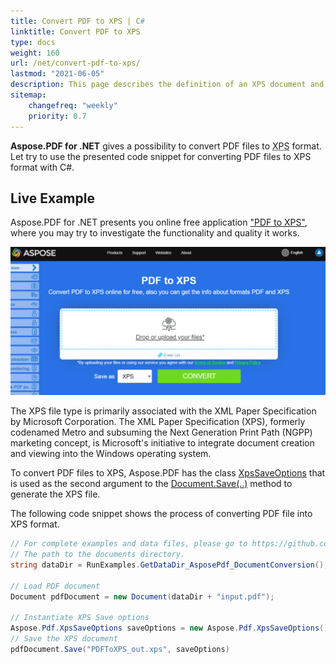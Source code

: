 ```yaml
---
title: Convert PDF to XPS | C#
linktitle: Convert PDF to XPS
type: docs
weight: 160
url: /net/convert-pdf-to-xps/
lastmod: "2021-06-05"
description: This page describes the definition of an XPS document and how to use it. Convert PDF to XPS with Aspose.PDF for .NET, using XpsSaveOptions class.
sitemap:
    changefreq: "weekly"
    priority: 0.7
---
```


**Aspose.PDF for .NET** gives a possibility to convert PDF files to <abbr title="XML Paper Specification">XPS</abbr> format. Let try to use the presented code snippet for converting PDF files to XPS format with C#.

## Live Example

Aspose.PDF for .NET presents you online free application ["PDF to XPS"](https://products.aspose.app/pdf/conversion/pdf-to-xps), where you may try to investigate the functionality and quality it works.

[![PDF to XPS](pdf_to_xps.png)](https://products.aspose.app/pdf/conversion/pdf-to-xps)

The XPS file type is primarily associated with the XML Paper Specification by Microsoft Corporation. The XML Paper Specification (XPS), formerly codenamed Metro and subsuming the Next Generation Print Path (NGPP) marketing concept, is Microsoft's initiative to integrate document creation and viewing into the Windows operating system.

To convert PDF files to XPS, Aspose.PDF has the class [XpsSaveOptions](https://apireference.aspose.com/pdf/net/aspose.pdf/xpssaveoptions) that is used as the second argument to the [Document.Save(..)](https://apireference.aspose.com/pdf/net/aspose.pdf/document/methods/save/index) method to generate the XPS file.

The following code snippet shows the process of converting PDF file into XPS format.

```csharp
// For complete examples and data files, please go to https://github.com/aspose-pdf/Aspose.PDF-for-.NET
// The path to the documents directory.
string dataDir = RunExamples.GetDataDir_AsposePdf_DocumentConversion();

// Load PDF document
Document pdfDocument = new Document(dataDir + "input.pdf");

// Instantiate XPS Save options
Aspose.Pdf.XpsSaveOptions saveOptions = new Aspose.Pdf.XpsSaveOptions();
// Save the XPS document
pdfDocument.Save("PDFToXPS_out.xps", saveOptions)
```
